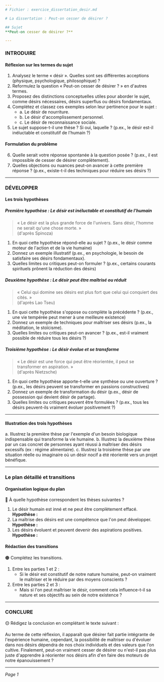 ```yaml
---
# Fichier : exercice_dissertation_desir.md

# La dissertation : Peut-on cesser de désirer ?

## Sujet
**Peut-on cesser de désirer ?**

---
```


### INTRODUIRE

#### Réflexion sur les termes du sujet

1. Analysez le terme « désir ». Quelles sont ses différentes acceptions (physique, psychologique, philosophique) ?
2. Reformulez la question « Peut-on cesser de désirer ? » en d'autres termes.
3. Proposez des distinctions conceptuelles utiles pour aborder le sujet, comme désirs nécessaires, désirs superflus ou désirs fondamentaux.
4. Complétez et classez ces exemples selon leur pertinence pour le sujet :
   - a. Le désir de nourriture.
   - b. Le désir d'accomplissement personnel.
   - c. Le désir de reconnaissance sociale.
5. Le sujet suppose-t-il une thèse ? Si oui, laquelle ? (p.ex., le désir est-il inéluctable et constitutif de l'humain ?)

#### Formulation du problème

6. Quelle serait votre réponse spontanée à la question posée ? (p.ex., il est impossible de cesser de désirer complètement).
7. Quelles objections ou nuances peut-on avancer à cette première réponse ? (p.ex., existe-t-il des techniques pour réduire ses désirs ?)

---

### DÉVELOPPER

#### Les trois hypothèses

##### Première hypothèse : Le désir est inéluctable et constitutif de l'humain

> « Le désir est la plus grande force de l'univers. Sans désir, l'homme ne serait qu'une chose morte. »  
> (d'après Spinoza)

1. En quoi cette hypothèse répond-elle au sujet ? (p.ex., le désir comme moteur de l'action et de la vie humaine)
2. Donnez un exemple illustratif (p.ex., en psychologie, le besoin de satisfaire ses désirs fondamentaux).
3. Quelles limites ou critiques peut-on formuler ? (p.ex., certains courants spirituels prônent la réduction des désirs)

##### Deuxième hypothèse : Le désir peut être maîtrisé ou réduit

> « Celui qui domine ses désirs est plus fort que celui qui conquiert des cités. »  
> (d'après Lao Tseu)

1. En quoi cette hypothèse s'oppose ou complète la précédente ? (p.ex., une vie tempérée peut mener à une meilleure existence)
2. Donnez un exemple de techniques pour maîtriser ses désirs (p.ex., la méditation, le stoïcisme).
3. Quelles limites ou critiques peut-on avancer ? (p.ex., est-il vraiment possible de réduire tous les désirs ?)

##### Troisième hypothèse : Le désir évolue et se transforme

> « Le désir est une force qui peut être réorientée, il peut se transformer en aspiration. »  
> (d'après Nietzsche)

1. En quoi cette hypothèse apporte-t-elle une synthèse ou une ouverture ? (p.ex., les désirs peuvent se transformer en passions constructives)
2. Donnez un exemple de transformation du désir (p.ex., désir de possession qui devient désir de partage).
3. Quelles limites ou critiques peuvent être formulées ? (p.ex., tous les désirs peuvent-ils vraiment évoluer positivement ?)

---

#### Illustration des trois hypothèses

a. Illustrez la première thèse par l'exemple d'un besoin biologique indispensable qui transforme la vie humaine.
b. Illustrez la deuxième thèse par un cas concret de personnes ayant réussi à maîtriser des désirs excessifs (ex : régime alimentaire).
c. Illustrez la troisième thèse par une situation réelle ou imaginaire où un désir nocif a été réorienté vers un projet bénéfique.

---

### Le plan détaillé et transitions

#### Organisation logique du plan

🔴 À quelle hypothèse correspondent les thèses suivantes ?

1. Le désir humain est inné et ne peut être complètement effacé.  
   **Hypothèse :**
2. La maîtrise des désirs est une compétence que l'on peut développer.  
   **Hypothèse :**
3. Les désirs évoluent et peuvent devenir des aspirations positives.  
   **Hypothèse :**

#### Rédaction des transitions

🟠 Complétez les transitions.

1. Entre les parties 1 et 2 :  
   - Si le désir est constitutif de notre nature humaine, peut-on vraiment le maîtriser et le réduire par des moyens conscients ?
2. Entre les parties 2 et 3 :  
   - Mais si l'on peut maîtriser le désir, comment cela influence-t-il sa nature et ses objectifs au sein de notre existence ?

---

### CONCLURE

🟡 Rédigez la conclusion en complétant le texte suivant :

Au terme de cette réflexion, il apparaît que désirer fait partie intégrante de l'expérience humaine, cependant, la possibilité de maîtriser ou d'évoluer dans nos désirs dépendra de nos choix individuels et des valeurs que l'on cultive. Finalement, peut-on vraiment cesser de désirer ou n'est-il pas plus juste d'apprendre à réorienter nos désirs afin d'en faire des moteurs de notre épanouissement ? 

--- 

*Page 1*